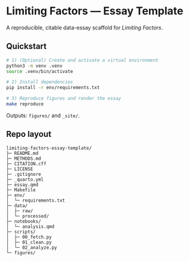 # Limiting Factors — Essay Template

A reproducible, citable data-essay scaffold for *Limiting Factors*.

## Quickstart

```bash
# 1) (Optional) Create and activate a virtual environment
python3 -m venv .venv
source .venv/bin/activate

# 2) Install dependencies
pip install -r env/requirements.txt

# 3) Reproduce figures and render the essay
make reproduce
```

Outputs: `figures/` and `_site/`.

## Repo layout
```
limiting-factors-essay-template/
├─ README.md
├─ METHODS.md
├─ CITATION.cff
├─ LICENSE
├─ .gitignore
├─ _quarto.yml
├─ essay.qmd
├─ Makefile
├─ env/
│  └─ requirements.txt
├─ data/
│  ├─ raw/
│  └─ processed/
├─ notebooks/
│  └─ analysis.qmd
├─ scripts/
│  ├─ 00_fetch.py
│  ├─ 01_clean.py
│  └─ 02_analyze.py
└─ figures/
```
